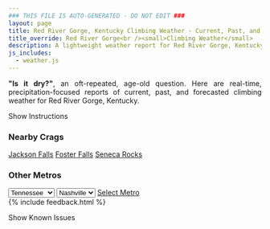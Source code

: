 ```yaml
---
### THIS FILE IS AUTO-GENERATED - DO NOT EDIT ###
layout: page
title: Red River Gorge, Kentucky Climbing Weather - Current, Past, and Forecasted Report
title_override: Red River Gorge<br /><small>Climbing Weather</small>
description: A lightweight weather report for Red River Gorge, Kentucky. Optimized for slow internet connections.
js_includes:
  - weather.js
---
```


<section class="measure center lh-copy f5-ns f6 ph2 mv4" style="text-align: justify;">
<strong>"Is it dry?"</strong>, an oft-repeated, age-old question. Here are real-time,
precipitation-focused reports of current, past, and forecasted climbing weather for Red River Gorge, Kentucky.
</section>

<p id="settings-toggle" class="mw5 b center tc hover-light-red black-70 pointer">Show Instructions</p>
<section id="settings" class="overflow-hidden" style="display:none;">
    <div class="mv2 ph2 center">
        <div class="fn f6 tc pv2">
            <p class="measure lh-copy center"><strong>Show/hide hourly forecasts</strong> by clicking the desired day.</p>
            <hr class="mw5 p0 mv2 o-60 b0 bt b--light-red light-red bg-light-red">
            <p class="measure lh-copy center"><strong>Current and Past conditions</strong> are measured by the nearest weather station. <strong>Forecast conditions</strong> are calculated and polled separately.</p>
            <hr class="mw5 p0 mv2 o-60 b0 bt b--light-red light-red bg-light-red">
            <p class="measure lh-copy center"><strong>Having issues?</strong> Try <a id="clear-cache" class="no-underline relative fancy-link light-red hover-light-red" href="#">clearing the local cache</a>.</p>
            <hr class="mw5 p0 mv2 o-60 b0 bt b--light-red light-red bg-light-red">
            <p class="measure lh-copy center">Weather data sourced from <a class="no-underline fancy-link relative light-red" target="_blank" href="https://www.weather.gov/documentation/services-web-api">weather.gov</a>.</p>
        </div>
    </div>
</section>
<section id="weather" data-crag="red-river-gorge-kentucky" class="mv4-ns mv3 ph2 center"></section>
<section id="nearby" class="tc lh-copy">
  <h3>Nearby Crags</h3>
<a class="nowrap no-underline fancy-link relative light-red mh3" href="/crags/jackson-falls-illinois-weather.html">Jackson Falls</a>
<a class="nowrap no-underline fancy-link relative light-red mh3" href="/crags/foster-falls-tennessee-weather.html">Foster Falls</a>
<a class="nowrap no-underline fancy-link relative light-red mh3" href="/crags/seneca-rocks-west-virginia-weather.html">Seneca Rocks</a>
</section>
<section id="nearby" class="tc lh-copy">
  <h3>Other Metros</h3>
  <select class="ma1 bg-near-white pa2" id="stateSel">
    <option value="Texas">Texas</option>
    <option value="Washington">Washington</option>
    <option value="Colorado">Colorado</option>
    <option value="Tennessee" selected>Tennessee</option>
    <option value="Utah">Utah</option>
    <option value="California">California</option>
  </select>
  <select class="ma1 bg-near-white pa2" id="citySel">
    <option value="Nashville" selected>Nashville</option>
  </select>
  <a id="selectMetro" class="f6 link dim ph3 pv2 ma1 dib white bg-light-red" href="/crags/nashville-tennessee-weather.html">Select Metro</a>
  <script>
    var states = [];
    states["Texas"] = "Austin"
    states["Washington"] = "Seattle"
    states["Colorado"] = "Denver"
    states["Tennessee"] = "Nashville"
    states["Utah"] = "Salt Lake City"
    states["California"] = "San Francisco|Los Angeles"
  </script>
</section>
{% include feedback.html %}
<p id="issues-toggle" class="mw5 b center tc hover-light-red black-70 pointer">Show Known Issues</p>
<section id="issues" class="overflow-hidden tc f6">
</section>

<script>
  var weekly_JKL_47_57 = {"updated":"2022-01-26T06:28:06+00:00","units":"us","forecastGenerator":"BaselineForecastGenerator","generatedAt":"2022-01-26T07:25:07+00:00","updateTime":"2022-01-26T06:28:06+00:00","validTimes":"2022-01-26T00:00:00+00:00/P7DT1H","elevation":{"unitCode":"wmoUnit:m","value":270.0528},"periods":[{"number":1,"name":"Overnight","startTime":"2022-01-26T02:00:00-05:00","endTime":"2022-01-26T06:00:00-05:00","isDaytime":false,"temperature":14,"temperatureUnit":"F","temperatureTrend":"rising","windSpeed":"10 mph","windDirection":"NNW","icon":"https://api.weather.gov/icons/land/night/cold?size=medium","shortForecast":"Mostly Clear","detailedForecast":"Mostly clear. Low around 14, with temperatures rising to around 17 overnight. North northwest wind around 10 mph, with gusts as high as 16 mph."},{"number":2,"name":"Wednesday","startTime":"2022-01-26T06:00:00-05:00","endTime":"2022-01-26T18:00:00-05:00","isDaytime":true,"temperature":28,"temperatureUnit":"F","temperatureTrend":"falling","windSpeed":"7 mph","windDirection":"NW","icon":"https://api.weather.gov/icons/land/day/few?size=medium","shortForecast":"Sunny","detailedForecast":"Sunny. High near 28, with temperatures falling to around 26 in the afternoon. Northwest wind around 7 mph."},{"number":3,"name":"Wednesday Night","startTime":"2022-01-26T18:00:00-05:00","endTime":"2022-01-27T06:00:00-05:00","isDaytime":false,"temperature":13,"temperatureUnit":"F","temperatureTrend":"rising","windSpeed":"5 mph","windDirection":"ENE","icon":"https://api.weather.gov/icons/land/night/cold?size=medium","shortForecast":"Clear","detailedForecast":"Clear. Low around 13, with temperatures rising to around 14 overnight. East northeast wind around 5 mph."},{"number":4,"name":"Thursday","startTime":"2022-01-27T06:00:00-05:00","endTime":"2022-01-27T18:00:00-05:00","isDaytime":true,"temperature":43,"temperatureUnit":"F","temperatureTrend":"falling","windSpeed":"5 mph","windDirection":"S","icon":"https://api.weather.gov/icons/land/day/few?size=medium","shortForecast":"Sunny","detailedForecast":"Sunny. High near 43, with temperatures falling to around 39 in the afternoon. Wind chill values as low as 5. South wind around 5 mph."},{"number":5,"name":"Thursday Night","startTime":"2022-01-27T18:00:00-05:00","endTime":"2022-01-28T06:00:00-05:00","isDaytime":false,"temperature":27,"temperatureUnit":"F","temperatureTrend":"rising","windSpeed":"5 mph","windDirection":"WSW","icon":"https://api.weather.gov/icons/land/night/bkn/snow,40?size=medium","shortForecast":"Mostly Cloudy then Chance Light Snow","detailedForecast":"A chance of snow after midnight. Mostly cloudy. Low around 27, with temperatures rising to around 28 overnight. West southwest wind around 5 mph. Chance of precipitation is 40%. Little or no snow accumulation expected."},{"number":6,"name":"Friday","startTime":"2022-01-28T06:00:00-05:00","endTime":"2022-01-28T18:00:00-05:00","isDaytime":true,"temperature":35,"temperatureUnit":"F","temperatureTrend":null,"windSpeed":"2 to 8 mph","windDirection":"W","icon":"https://api.weather.gov/icons/land/day/snow,60?size=medium","shortForecast":"Light Snow Likely","detailedForecast":"Snow likely before 3pm, then a chance of rain and snow. Mostly cloudy, with a high near 35. Chance of precipitation is 60%. New snow accumulation of less than one inch possible."},{"number":7,"name":"Friday Night","startTime":"2022-01-28T18:00:00-05:00","endTime":"2022-01-29T06:00:00-05:00","isDaytime":false,"temperature":12,"temperatureUnit":"F","temperatureTrend":null,"windSpeed":"9 mph","windDirection":"NNW","icon":"https://api.weather.gov/icons/land/night/snow,30/cold?size=medium","shortForecast":"Chance Light Snow then Mostly Cloudy","detailedForecast":"A chance of snow before 10pm. Mostly cloudy, with a low around 12. Chance of precipitation is 30%. New snow accumulation of less than half an inch possible."},{"number":8,"name":"Saturday","startTime":"2022-01-29T06:00:00-05:00","endTime":"2022-01-29T18:00:00-05:00","isDaytime":true,"temperature":28,"temperatureUnit":"F","temperatureTrend":null,"windSpeed":"3 to 7 mph","windDirection":"NNW","icon":"https://api.weather.gov/icons/land/day/sct?size=medium","shortForecast":"Mostly Sunny","detailedForecast":"Mostly sunny, with a high near 28."},{"number":9,"name":"Saturday Night","startTime":"2022-01-29T18:00:00-05:00","endTime":"2022-01-30T06:00:00-05:00","isDaytime":false,"temperature":13,"temperatureUnit":"F","temperatureTrend":null,"windSpeed":"3 mph","windDirection":"WSW","icon":"https://api.weather.gov/icons/land/night/cold?size=medium","shortForecast":"Mostly Clear","detailedForecast":"Mostly clear, with a low around 13."},{"number":10,"name":"Sunday","startTime":"2022-01-30T06:00:00-05:00","endTime":"2022-01-30T18:00:00-05:00","isDaytime":true,"temperature":39,"temperatureUnit":"F","temperatureTrend":null,"windSpeed":"3 to 7 mph","windDirection":"SSW","icon":"https://api.weather.gov/icons/land/day/sct?size=medium","shortForecast":"Mostly Sunny","detailedForecast":"Mostly sunny, with a high near 39."},{"number":11,"name":"Sunday Night","startTime":"2022-01-30T18:00:00-05:00","endTime":"2022-01-31T06:00:00-05:00","isDaytime":false,"temperature":23,"temperatureUnit":"F","temperatureTrend":null,"windSpeed":"5 mph","windDirection":"W","icon":"https://api.weather.gov/icons/land/night/sct?size=medium","shortForecast":"Partly Cloudy","detailedForecast":"Partly cloudy, with a low around 23."},{"number":12,"name":"Monday","startTime":"2022-01-31T06:00:00-05:00","endTime":"2022-01-31T18:00:00-05:00","isDaytime":true,"temperature":45,"temperatureUnit":"F","temperatureTrend":null,"windSpeed":"5 mph","windDirection":"SSW","icon":"https://api.weather.gov/icons/land/day/sct?size=medium","shortForecast":"Mostly Sunny","detailedForecast":"Mostly sunny, with a high near 45."},{"number":13,"name":"Monday Night","startTime":"2022-01-31T18:00:00-05:00","endTime":"2022-02-01T06:00:00-05:00","isDaytime":false,"temperature":27,"temperatureUnit":"F","temperatureTrend":null,"windSpeed":"5 mph","windDirection":"SSE","icon":"https://api.weather.gov/icons/land/night/sct?size=medium","shortForecast":"Partly Cloudy","detailedForecast":"Partly cloudy, with a low around 27."},{"number":14,"name":"Tuesday","startTime":"2022-02-01T06:00:00-05:00","endTime":"2022-02-01T18:00:00-05:00","isDaytime":true,"temperature":51,"temperatureUnit":"F","temperatureTrend":null,"windSpeed":"7 mph","windDirection":"SSE","icon":"https://api.weather.gov/icons/land/day/bkn?size=medium","shortForecast":"Partly Sunny","detailedForecast":"Partly sunny, with a high near 51."}]}
  var hourly_JKL_47_57 = {"@context":["https://geojson.org/geojson-ld/geojson-context.jsonld",{"@version":"1.1","wx":"https://api.weather.gov/ontology#","geo":"http://www.opengis.net/ont/geosparql#","unit":"http://codes.wmo.int/common/unit/","@vocab":"https://api.weather.gov/ontology#"}],"type":"Feature","geometry":{"type":"Polygon","coordinates":[[[-83.7102083,37.7926247],[-83.7125498,37.7704513],[-83.68449530000001,37.7685983],[-83.6821481,37.7907716],[-83.7102083,37.7926247]]]},"properties":{"updated":"2022-01-26T06:28:06+00:00","units":"us","forecastGenerator":"HourlyForecastGenerator","generatedAt":"2022-01-26T07:25:06+00:00","updateTime":"2022-01-26T06:28:06+00:00","validTimes":"2022-01-26T00:00:00+00:00/P7DT1H","elevation":{"unitCode":"wmoUnit:m","value":270.0528},"periods":[{"number":1,"name":"","startTime":"2022-01-26T02:00:00-05:00","endTime":"2022-01-26T03:00:00-05:00","isDaytime":false,"temperature":19,"temperatureUnit":"F","temperatureTrend":null,"windSpeed":"9 mph","windDirection":"NNW","icon":"https://api.weather.gov/icons/land/night/cold?size=small","shortForecast":"Mostly Clear","detailedForecast":""},{"number":2,"name":"","startTime":"2022-01-26T03:00:00-05:00","endTime":"2022-01-26T04:00:00-05:00","isDaytime":false,"temperature":19,"temperatureUnit":"F","temperatureTrend":null,"windSpeed":"10 mph","windDirection":"NNW","icon":"https://api.weather.gov/icons/land/night/cold?size=small","shortForecast":"Mostly Clear","detailedForecast":""},{"number":3,"name":"","startTime":"2022-01-26T04:00:00-05:00","endTime":"2022-01-26T05:00:00-05:00","isDaytime":false,"temperature":18,"temperatureUnit":"F","temperatureTrend":null,"windSpeed":"10 mph","windDirection":"NNW","icon":"https://api.weather.gov/icons/land/night/cold?size=small","shortForecast":"Partly Cloudy","detailedForecast":""},{"number":4,"name":"","startTime":"2022-01-26T05:00:00-05:00","endTime":"2022-01-26T06:00:00-05:00","isDaytime":false,"temperature":17,"temperatureUnit":"F","temperatureTrend":null,"windSpeed":"8 mph","windDirection":"NNW","icon":"https://api.weather.gov/icons/land/night/cold?size=small","shortForecast":"Partly Cloudy","detailedForecast":""},{"number":5,"name":"","startTime":"2022-01-26T06:00:00-05:00","endTime":"2022-01-26T07:00:00-05:00","isDaytime":true,"temperature":16,"temperatureUnit":"F","temperatureTrend":null,"windSpeed":"7 mph","windDirection":"NNW","icon":"https://api.weather.gov/icons/land/day/cold?size=small","shortForecast":"Sunny","detailedForecast":""},{"number":6,"name":"","startTime":"2022-01-26T07:00:00-05:00","endTime":"2022-01-26T08:00:00-05:00","isDaytime":true,"temperature":16,"temperatureUnit":"F","temperatureTrend":null,"windSpeed":"7 mph","windDirection":"NNW","icon":"https://api.weather.gov/icons/land/day/cold?size=small","shortForecast":"Sunny","detailedForecast":""},{"number":7,"name":"","startTime":"2022-01-26T08:00:00-05:00","endTime":"2022-01-26T09:00:00-05:00","isDaytime":true,"temperature":16,"temperatureUnit":"F","temperatureTrend":null,"windSpeed":"6 mph","windDirection":"NNW","icon":"https://api.weather.gov/icons/land/day/cold?size=small","shortForecast":"Sunny","detailedForecast":""},{"number":8,"name":"","startTime":"2022-01-26T09:00:00-05:00","endTime":"2022-01-26T10:00:00-05:00","isDaytime":true,"temperature":17,"temperatureUnit":"F","temperatureTrend":null,"windSpeed":"7 mph","windDirection":"NNW","icon":"https://api.weather.gov/icons/land/day/cold?size=small","shortForecast":"Sunny","detailedForecast":""},{"number":9,"name":"","startTime":"2022-01-26T10:00:00-05:00","endTime":"2022-01-26T11:00:00-05:00","isDaytime":true,"temperature":19,"temperatureUnit":"F","temperatureTrend":null,"windSpeed":"7 mph","windDirection":"NNW","icon":"https://api.weather.gov/icons/land/day/cold?size=small","shortForecast":"Sunny","detailedForecast":""},{"number":10,"name":"","startTime":"2022-01-26T11:00:00-05:00","endTime":"2022-01-26T12:00:00-05:00","isDaytime":true,"temperature":21,"temperatureUnit":"F","temperatureTrend":null,"windSpeed":"7 mph","windDirection":"NNW","icon":"https://api.weather.gov/icons/land/day/skc?size=small","shortForecast":"Sunny","detailedForecast":""},{"number":11,"name":"","startTime":"2022-01-26T12:00:00-05:00","endTime":"2022-01-26T13:00:00-05:00","isDaytime":true,"temperature":23,"temperatureUnit":"F","temperatureTrend":null,"windSpeed":"7 mph","windDirection":"NW","icon":"https://api.weather.gov/icons/land/day/skc?size=small","shortForecast":"Sunny","detailedForecast":""},{"number":12,"name":"","startTime":"2022-01-26T13:00:00-05:00","endTime":"2022-01-26T14:00:00-05:00","isDaytime":true,"temperature":26,"temperatureUnit":"F","temperatureTrend":null,"windSpeed":"7 mph","windDirection":"NW","icon":"https://api.weather.gov/icons/land/day/skc?size=small","shortForecast":"Sunny","detailedForecast":""},{"number":13,"name":"","startTime":"2022-01-26T14:00:00-05:00","endTime":"2022-01-26T15:00:00-05:00","isDaytime":true,"temperature":27,"temperatureUnit":"F","temperatureTrend":null,"windSpeed":"7 mph","windDirection":"NW","icon":"https://api.weather.gov/icons/land/day/skc?size=small","shortForecast":"Sunny","detailedForecast":""},{"number":14,"name":"","startTime":"2022-01-26T15:00:00-05:00","endTime":"2022-01-26T16:00:00-05:00","isDaytime":true,"temperature":28,"temperatureUnit":"F","temperatureTrend":null,"windSpeed":"7 mph","windDirection":"NW","icon":"https://api.weather.gov/icons/land/day/skc?size=small","shortForecast":"Sunny","detailedForecast":""},{"number":15,"name":"","startTime":"2022-01-26T16:00:00-05:00","endTime":"2022-01-26T17:00:00-05:00","isDaytime":true,"temperature":27,"temperatureUnit":"F","temperatureTrend":null,"windSpeed":"6 mph","windDirection":"NW","icon":"https://api.weather.gov/icons/land/day/skc?size=small","shortForecast":"Sunny","detailedForecast":""},{"number":16,"name":"","startTime":"2022-01-26T17:00:00-05:00","endTime":"2022-01-26T18:00:00-05:00","isDaytime":true,"temperature":26,"temperatureUnit":"F","temperatureTrend":null,"windSpeed":"6 mph","windDirection":"NW","icon":"https://api.weather.gov/icons/land/day/skc?size=small","shortForecast":"Sunny","detailedForecast":""},{"number":17,"name":"","startTime":"2022-01-26T18:00:00-05:00","endTime":"2022-01-26T19:00:00-05:00","isDaytime":false,"temperature":23,"temperatureUnit":"F","temperatureTrend":null,"windSpeed":"5 mph","windDirection":"NNW","icon":"https://api.weather.gov/icons/land/night/skc?size=small","shortForecast":"Clear","detailedForecast":""},{"number":18,"name":"","startTime":"2022-01-26T19:00:00-05:00","endTime":"2022-01-26T20:00:00-05:00","isDaytime":false,"temperature":21,"temperatureUnit":"F","temperatureTrend":null,"windSpeed":"3 mph","windDirection":"NNW","icon":"https://api.weather.gov/icons/land/night/skc?size=small","shortForecast":"Clear","detailedForecast":""},{"number":19,"name":"","startTime":"2022-01-26T20:00:00-05:00","endTime":"2022-01-26T21:00:00-05:00","isDaytime":false,"temperature":20,"temperatureUnit":"F","temperatureTrend":null,"windSpeed":"3 mph","windDirection":"N","icon":"https://api.weather.gov/icons/land/night/cold?size=small","shortForecast":"Clear","detailedForecast":""},{"number":20,"name":"","startTime":"2022-01-26T21:00:00-05:00","endTime":"2022-01-26T22:00:00-05:00","isDaytime":false,"temperature":19,"temperatureUnit":"F","temperatureTrend":null,"windSpeed":"3 mph","windDirection":"N","icon":"https://api.weather.gov/icons/land/night/cold?size=small","shortForecast":"Clear","detailedForecast":""},{"number":21,"name":"","startTime":"2022-01-26T22:00:00-05:00","endTime":"2022-01-26T23:00:00-05:00","isDaytime":false,"temperature":19,"temperatureUnit":"F","temperatureTrend":null,"windSpeed":"3 mph","windDirection":"N","icon":"https://api.weather.gov/icons/land/night/cold?size=small","shortForecast":"Clear","detailedForecast":""},{"number":22,"name":"","startTime":"2022-01-26T23:00:00-05:00","endTime":"2022-01-27T00:00:00-05:00","isDaytime":false,"temperature":18,"temperatureUnit":"F","temperatureTrend":null,"windSpeed":"3 mph","windDirection":"NE","icon":"https://api.weather.gov/icons/land/night/cold?size=small","shortForecast":"Clear","detailedForecast":""},{"number":23,"name":"","startTime":"2022-01-27T00:00:00-05:00","endTime":"2022-01-27T01:00:00-05:00","isDaytime":false,"temperature":17,"temperatureUnit":"F","temperatureTrend":null,"windSpeed":"5 mph","windDirection":"E","icon":"https://api.weather.gov/icons/land/night/cold?size=small","shortForecast":"Clear","detailedForecast":""},{"number":24,"name":"","startTime":"2022-01-27T01:00:00-05:00","endTime":"2022-01-27T02:00:00-05:00","isDaytime":false,"temperature":16,"temperatureUnit":"F","temperatureTrend":null,"windSpeed":"5 mph","windDirection":"ESE","icon":"https://api.weather.gov/icons/land/night/cold?size=small","shortForecast":"Clear","detailedForecast":""},{"number":25,"name":"","startTime":"2022-01-27T02:00:00-05:00","endTime":"2022-01-27T03:00:00-05:00","isDaytime":false,"temperature":16,"temperatureUnit":"F","temperatureTrend":null,"windSpeed":"3 mph","windDirection":"E","icon":"https://api.weather.gov/icons/land/night/cold?size=small","shortForecast":"Clear","detailedForecast":""},{"number":26,"name":"","startTime":"2022-01-27T03:00:00-05:00","endTime":"2022-01-27T04:00:00-05:00","isDaytime":false,"temperature":15,"temperatureUnit":"F","temperatureTrend":null,"windSpeed":"3 mph","windDirection":"ESE","icon":"https://api.weather.gov/icons/land/night/cold?size=small","shortForecast":"Clear","detailedForecast":""},{"number":27,"name":"","startTime":"2022-01-27T04:00:00-05:00","endTime":"2022-01-27T05:00:00-05:00","isDaytime":false,"temperature":14,"temperatureUnit":"F","temperatureTrend":null,"windSpeed":"3 mph","windDirection":"SE","icon":"https://api.weather.gov/icons/land/night/cold?size=small","shortForecast":"Clear","detailedForecast":""},{"number":28,"name":"","startTime":"2022-01-27T05:00:00-05:00","endTime":"2022-01-27T06:00:00-05:00","isDaytime":false,"temperature":14,"temperatureUnit":"F","temperatureTrend":null,"windSpeed":"3 mph","windDirection":"SE","icon":"https://api.weather.gov/icons/land/night/cold?size=small","shortForecast":"Clear","detailedForecast":""},{"number":29,"name":"","startTime":"2022-01-27T06:00:00-05:00","endTime":"2022-01-27T07:00:00-05:00","isDaytime":true,"temperature":13,"temperatureUnit":"F","temperatureTrend":null,"windSpeed":"5 mph","windDirection":"SSE","icon":"https://api.weather.gov/icons/land/day/cold?size=small","shortForecast":"Sunny","detailedForecast":""},{"number":30,"name":"","startTime":"2022-01-27T07:00:00-05:00","endTime":"2022-01-27T08:00:00-05:00","isDaytime":true,"temperature":14,"temperatureUnit":"F","temperatureTrend":null,"windSpeed":"2 mph","windDirection":"SSE","icon":"https://api.weather.gov/icons/land/day/cold?size=small","shortForecast":"Sunny","detailedForecast":""},{"number":31,"name":"","startTime":"2022-01-27T08:00:00-05:00","endTime":"2022-01-27T09:00:00-05:00","isDaytime":true,"temperature":17,"temperatureUnit":"F","temperatureTrend":null,"windSpeed":"2 mph","windDirection":"S","icon":"https://api.weather.gov/icons/land/day/cold?size=small","shortForecast":"Sunny","detailedForecast":""},{"number":32,"name":"","startTime":"2022-01-27T09:00:00-05:00","endTime":"2022-01-27T10:00:00-05:00","isDaytime":true,"temperature":20,"temperatureUnit":"F","temperatureTrend":null,"windSpeed":"2 mph","windDirection":"S","icon":"https://api.weather.gov/icons/land/day/cold?size=small","shortForecast":"Sunny","detailedForecast":""},{"number":33,"name":"","startTime":"2022-01-27T10:00:00-05:00","endTime":"2022-01-27T11:00:00-05:00","isDaytime":true,"temperature":24,"temperatureUnit":"F","temperatureTrend":null,"windSpeed":"2 mph","windDirection":"S","icon":"https://api.weather.gov/icons/land/day/few?size=small","shortForecast":"Sunny","detailedForecast":""},{"number":34,"name":"","startTime":"2022-01-27T11:00:00-05:00","endTime":"2022-01-27T12:00:00-05:00","isDaytime":true,"temperature":29,"temperatureUnit":"F","temperatureTrend":null,"windSpeed":"3 mph","windDirection":"SSW","icon":"https://api.weather.gov/icons/land/day/few?size=small","shortForecast":"Sunny","detailedForecast":""},{"number":35,"name":"","startTime":"2022-01-27T12:00:00-05:00","endTime":"2022-01-27T13:00:00-05:00","isDaytime":true,"temperature":33,"temperatureUnit":"F","temperatureTrend":null,"windSpeed":"3 mph","windDirection":"SW","icon":"https://api.weather.gov/icons/land/day/few?size=small","shortForecast":"Sunny","detailedForecast":""},{"number":36,"name":"","startTime":"2022-01-27T13:00:00-05:00","endTime":"2022-01-27T14:00:00-05:00","isDaytime":true,"temperature":37,"temperatureUnit":"F","temperatureTrend":null,"windSpeed":"5 mph","windDirection":"SW","icon":"https://api.weather.gov/icons/land/day/sct?size=small","shortForecast":"Mostly Sunny","detailedForecast":""},{"number":37,"name":"","startTime":"2022-01-27T14:00:00-05:00","endTime":"2022-01-27T15:00:00-05:00","isDaytime":true,"temperature":40,"temperatureUnit":"F","temperatureTrend":null,"windSpeed":"5 mph","windDirection":"SW","icon":"https://api.weather.gov/icons/land/day/sct?size=small","shortForecast":"Mostly Sunny","detailedForecast":""},{"number":38,"name":"","startTime":"2022-01-27T15:00:00-05:00","endTime":"2022-01-27T16:00:00-05:00","isDaytime":true,"temperature":41,"temperatureUnit":"F","temperatureTrend":null,"windSpeed":"5 mph","windDirection":"SW","icon":"https://api.weather.gov/icons/land/day/sct?size=small","shortForecast":"Mostly Sunny","detailedForecast":""},{"number":39,"name":"","startTime":"2022-01-27T16:00:00-05:00","endTime":"2022-01-27T17:00:00-05:00","isDaytime":true,"temperature":41,"temperatureUnit":"F","temperatureTrend":null,"windSpeed":"5 mph","windDirection":"SW","icon":"https://api.weather.gov/icons/land/day/sct?size=small","shortForecast":"Mostly Sunny","detailedForecast":""},{"number":40,"name":"","startTime":"2022-01-27T17:00:00-05:00","endTime":"2022-01-27T18:00:00-05:00","isDaytime":true,"temperature":39,"temperatureUnit":"F","temperatureTrend":null,"windSpeed":"5 mph","windDirection":"SW","icon":"https://api.weather.gov/icons/land/day/bkn?size=small","shortForecast":"Partly Sunny","detailedForecast":""},{"number":41,"name":"","startTime":"2022-01-27T18:00:00-05:00","endTime":"2022-01-27T19:00:00-05:00","isDaytime":false,"temperature":37,"temperatureUnit":"F","temperatureTrend":null,"windSpeed":"5 mph","windDirection":"SW","icon":"https://api.weather.gov/icons/land/night/bkn?size=small","shortForecast":"Mostly Cloudy","detailedForecast":""},{"number":42,"name":"","startTime":"2022-01-27T19:00:00-05:00","endTime":"2022-01-27T20:00:00-05:00","isDaytime":false,"temperature":34,"temperatureUnit":"F","temperatureTrend":null,"windSpeed":"5 mph","windDirection":"SW","icon":"https://api.weather.gov/icons/land/night/bkn?size=small","shortForecast":"Mostly Cloudy","detailedForecast":""},{"number":43,"name":"","startTime":"2022-01-27T20:00:00-05:00","endTime":"2022-01-27T21:00:00-05:00","isDaytime":false,"temperature":33,"temperatureUnit":"F","temperatureTrend":null,"windSpeed":"5 mph","windDirection":"SW","icon":"https://api.weather.gov/icons/land/night/bkn?size=small","shortForecast":"Mostly Cloudy","detailedForecast":""},{"number":44,"name":"","startTime":"2022-01-27T21:00:00-05:00","endTime":"2022-01-27T22:00:00-05:00","isDaytime":false,"temperature":32,"temperatureUnit":"F","temperatureTrend":null,"windSpeed":"3 mph","windDirection":"WSW","icon":"https://api.weather.gov/icons/land/night/bkn?size=small","shortForecast":"Mostly Cloudy","detailedForecast":""},{"number":45,"name":"","startTime":"2022-01-27T22:00:00-05:00","endTime":"2022-01-27T23:00:00-05:00","isDaytime":false,"temperature":32,"temperatureUnit":"F","temperatureTrend":null,"windSpeed":"3 mph","windDirection":"WSW","icon":"https://api.weather.gov/icons/land/night/bkn?size=small","shortForecast":"Mostly Cloudy","detailedForecast":""},{"number":46,"name":"","startTime":"2022-01-27T23:00:00-05:00","endTime":"2022-01-28T00:00:00-05:00","isDaytime":false,"temperature":32,"temperatureUnit":"F","temperatureTrend":null,"windSpeed":"3 mph","windDirection":"WSW","icon":"https://api.weather.gov/icons/land/night/bkn?size=small","shortForecast":"Mostly Cloudy","detailedForecast":""},{"number":47,"name":"","startTime":"2022-01-28T00:00:00-05:00","endTime":"2022-01-28T01:00:00-05:00","isDaytime":false,"temperature":31,"temperatureUnit":"F","temperatureTrend":null,"windSpeed":"3 mph","windDirection":"WSW","icon":"https://api.weather.gov/icons/land/night/snow?size=small","shortForecast":"Slight Chance Light Snow","detailedForecast":""},{"number":48,"name":"","startTime":"2022-01-28T01:00:00-05:00","endTime":"2022-01-28T02:00:00-05:00","isDaytime":false,"temperature":31,"temperatureUnit":"F","temperatureTrend":null,"windSpeed":"3 mph","windDirection":"W","icon":"https://api.weather.gov/icons/land/night/snow?size=small","shortForecast":"Slight Chance Light Snow","detailedForecast":""},{"number":49,"name":"","startTime":"2022-01-28T02:00:00-05:00","endTime":"2022-01-28T03:00:00-05:00","isDaytime":false,"temperature":30,"temperatureUnit":"F","temperatureTrend":null,"windSpeed":"3 mph","windDirection":"W","icon":"https://api.weather.gov/icons/land/night/snow?size=small","shortForecast":"Slight Chance Light Snow","detailedForecast":""},{"number":50,"name":"","startTime":"2022-01-28T03:00:00-05:00","endTime":"2022-01-28T04:00:00-05:00","isDaytime":false,"temperature":30,"temperatureUnit":"F","temperatureTrend":null,"windSpeed":"3 mph","windDirection":"W","icon":"https://api.weather.gov/icons/land/night/snow?size=small","shortForecast":"Chance Light Snow","detailedForecast":""},{"number":51,"name":"","startTime":"2022-01-28T04:00:00-05:00","endTime":"2022-01-28T05:00:00-05:00","isDaytime":false,"temperature":29,"temperatureUnit":"F","temperatureTrend":null,"windSpeed":"3 mph","windDirection":"WSW","icon":"https://api.weather.gov/icons/land/night/snow?size=small","shortForecast":"Chance Light Snow","detailedForecast":""},{"number":52,"name":"","startTime":"2022-01-28T05:00:00-05:00","endTime":"2022-01-28T06:00:00-05:00","isDaytime":false,"temperature":28,"temperatureUnit":"F","temperatureTrend":null,"windSpeed":"3 mph","windDirection":"WSW","icon":"https://api.weather.gov/icons/land/night/snow?size=small","shortForecast":"Chance Light Snow","detailedForecast":""},{"number":53,"name":"","startTime":"2022-01-28T06:00:00-05:00","endTime":"2022-01-28T07:00:00-05:00","isDaytime":true,"temperature":28,"temperatureUnit":"F","temperatureTrend":null,"windSpeed":"2 mph","windDirection":"WSW","icon":"https://api.weather.gov/icons/land/day/snow?size=small","shortForecast":"Chance Light Snow","detailedForecast":""},{"number":54,"name":"","startTime":"2022-01-28T07:00:00-05:00","endTime":"2022-01-28T08:00:00-05:00","isDaytime":true,"temperature":28,"temperatureUnit":"F","temperatureTrend":null,"windSpeed":"2 mph","windDirection":"WSW","icon":"https://api.weather.gov/icons/land/day/snow?size=small","shortForecast":"Chance Light Snow","detailedForecast":""},{"number":55,"name":"","startTime":"2022-01-28T08:00:00-05:00","endTime":"2022-01-28T09:00:00-05:00","isDaytime":true,"temperature":29,"temperatureUnit":"F","temperatureTrend":null,"windSpeed":"2 mph","windDirection":"WSW","icon":"https://api.weather.gov/icons/land/day/snow?size=small","shortForecast":"Chance Light Snow","detailedForecast":""},{"number":56,"name":"","startTime":"2022-01-28T09:00:00-05:00","endTime":"2022-01-28T10:00:00-05:00","isDaytime":true,"temperature":30,"temperatureUnit":"F","temperatureTrend":null,"windSpeed":"2 mph","windDirection":"W","icon":"https://api.weather.gov/icons/land/day/snow?size=small","shortForecast":"Light Snow Likely","detailedForecast":""},{"number":57,"name":"","startTime":"2022-01-28T10:00:00-05:00","endTime":"2022-01-28T11:00:00-05:00","isDaytime":true,"temperature":31,"temperatureUnit":"F","temperatureTrend":null,"windSpeed":"3 mph","windDirection":"W","icon":"https://api.weather.gov/icons/land/day/snow?size=small","shortForecast":"Light Snow Likely","detailedForecast":""},{"number":58,"name":"","startTime":"2022-01-28T11:00:00-05:00","endTime":"2022-01-28T12:00:00-05:00","isDaytime":true,"temperature":32,"temperatureUnit":"F","temperatureTrend":null,"windSpeed":"5 mph","windDirection":"W","icon":"https://api.weather.gov/icons/land/day/snow?size=small","shortForecast":"Light Snow Likely","detailedForecast":""},{"number":59,"name":"","startTime":"2022-01-28T12:00:00-05:00","endTime":"2022-01-28T13:00:00-05:00","isDaytime":true,"temperature":33,"temperatureUnit":"F","temperatureTrend":null,"windSpeed":"5 mph","windDirection":"WNW","icon":"https://api.weather.gov/icons/land/day/snow?size=small","shortForecast":"Light Snow Likely","detailedForecast":""},{"number":60,"name":"","startTime":"2022-01-28T13:00:00-05:00","endTime":"2022-01-28T14:00:00-05:00","isDaytime":true,"temperature":33,"temperatureUnit":"F","temperatureTrend":null,"windSpeed":"6 mph","windDirection":"WNW","icon":"https://api.weather.gov/icons/land/day/snow?size=small","shortForecast":"Light Snow Likely","detailedForecast":""},{"number":61,"name":"","startTime":"2022-01-28T14:00:00-05:00","endTime":"2022-01-28T15:00:00-05:00","isDaytime":true,"temperature":33,"temperatureUnit":"F","temperatureTrend":null,"windSpeed":"7 mph","windDirection":"WNW","icon":"https://api.weather.gov/icons/land/day/snow?size=small","shortForecast":"Light Snow Likely","detailedForecast":""},{"number":62,"name":"","startTime":"2022-01-28T15:00:00-05:00","endTime":"2022-01-28T16:00:00-05:00","isDaytime":true,"temperature":34,"temperatureUnit":"F","temperatureTrend":null,"windSpeed":"7 mph","windDirection":"WNW","icon":"https://api.weather.gov/icons/land/day/snow?size=small","shortForecast":"Chance Rain And Snow","detailedForecast":""},{"number":63,"name":"","startTime":"2022-01-28T16:00:00-05:00","endTime":"2022-01-28T17:00:00-05:00","isDaytime":true,"temperature":33,"temperatureUnit":"F","temperatureTrend":null,"windSpeed":"8 mph","windDirection":"NW","icon":"https://api.weather.gov/icons/land/day/snow?size=small","shortForecast":"Chance Light Snow","detailedForecast":""},{"number":64,"name":"","startTime":"2022-01-28T17:00:00-05:00","endTime":"2022-01-28T18:00:00-05:00","isDaytime":true,"temperature":31,"temperatureUnit":"F","temperatureTrend":null,"windSpeed":"8 mph","windDirection":"NW","icon":"https://api.weather.gov/icons/land/day/snow?size=small","shortForecast":"Chance Light Snow","detailedForecast":""},{"number":65,"name":"","startTime":"2022-01-28T18:00:00-05:00","endTime":"2022-01-28T19:00:00-05:00","isDaytime":false,"temperature":29,"temperatureUnit":"F","temperatureTrend":null,"windSpeed":"9 mph","windDirection":"NW","icon":"https://api.weather.gov/icons/land/night/snow?size=small","shortForecast":"Chance Light Snow","detailedForecast":""},{"number":66,"name":"","startTime":"2022-01-28T19:00:00-05:00","endTime":"2022-01-28T20:00:00-05:00","isDaytime":false,"temperature":27,"temperatureUnit":"F","temperatureTrend":null,"windSpeed":"9 mph","windDirection":"NW","icon":"https://api.weather.gov/icons/land/night/snow?size=small","shortForecast":"Slight Chance Light Snow","detailedForecast":""},{"number":67,"name":"","startTime":"2022-01-28T20:00:00-05:00","endTime":"2022-01-28T21:00:00-05:00","isDaytime":false,"temperature":25,"temperatureUnit":"F","temperatureTrend":null,"windSpeed":"9 mph","windDirection":"NW","icon":"https://api.weather.gov/icons/land/night/snow?size=small","shortForecast":"Slight Chance Light Snow","detailedForecast":""},{"number":68,"name":"","startTime":"2022-01-28T21:00:00-05:00","endTime":"2022-01-28T22:00:00-05:00","isDaytime":false,"temperature":24,"temperatureUnit":"F","temperatureTrend":null,"windSpeed":"9 mph","windDirection":"NW","icon":"https://api.weather.gov/icons/land/night/snow?size=small","shortForecast":"Slight Chance Light Snow","detailedForecast":""},{"number":69,"name":"","startTime":"2022-01-28T22:00:00-05:00","endTime":"2022-01-28T23:00:00-05:00","isDaytime":false,"temperature":22,"temperatureUnit":"F","temperatureTrend":null,"windSpeed":"9 mph","windDirection":"NNW","icon":"https://api.weather.gov/icons/land/night/bkn?size=small","shortForecast":"Mostly Cloudy","detailedForecast":""},{"number":70,"name":"","startTime":"2022-01-28T23:00:00-05:00","endTime":"2022-01-29T00:00:00-05:00","isDaytime":false,"temperature":20,"temperatureUnit":"F","temperatureTrend":null,"windSpeed":"9 mph","windDirection":"NNW","icon":"https://api.weather.gov/icons/land/night/cold?size=small","shortForecast":"Mostly Cloudy","detailedForecast":""},{"number":71,"name":"","startTime":"2022-01-29T00:00:00-05:00","endTime":"2022-01-29T01:00:00-05:00","isDaytime":false,"temperature":18,"temperatureUnit":"F","temperatureTrend":null,"windSpeed":"8 mph","windDirection":"NNW","icon":"https://api.weather.gov/icons/land/night/cold?size=small","shortForecast":"Mostly Cloudy","detailedForecast":""},{"number":72,"name":"","startTime":"2022-01-29T01:00:00-05:00","endTime":"2022-01-29T02:00:00-05:00","isDaytime":false,"temperature":17,"temperatureUnit":"F","temperatureTrend":null,"windSpeed":"8 mph","windDirection":"NNW","icon":"https://api.weather.gov/icons/land/night/cold?size=small","shortForecast":"Mostly Cloudy","detailedForecast":""},{"number":73,"name":"","startTime":"2022-01-29T02:00:00-05:00","endTime":"2022-01-29T03:00:00-05:00","isDaytime":false,"temperature":16,"temperatureUnit":"F","temperatureTrend":null,"windSpeed":"8 mph","windDirection":"NNW","icon":"https://api.weather.gov/icons/land/night/cold?size=small","shortForecast":"Mostly Cloudy","detailedForecast":""},{"number":74,"name":"","startTime":"2022-01-29T03:00:00-05:00","endTime":"2022-01-29T04:00:00-05:00","isDaytime":false,"temperature":16,"temperatureUnit":"F","temperatureTrend":null,"windSpeed":"8 mph","windDirection":"NNW","icon":"https://api.weather.gov/icons/land/night/cold?size=small","shortForecast":"Mostly Cloudy","detailedForecast":""},{"number":75,"name":"","startTime":"2022-01-29T04:00:00-05:00","endTime":"2022-01-29T05:00:00-05:00","isDaytime":false,"temperature":15,"temperatureUnit":"F","temperatureTrend":null,"windSpeed":"7 mph","windDirection":"NNW","icon":"https://api.weather.gov/icons/land/night/cold?size=small","shortForecast":"Mostly Cloudy","detailedForecast":""},{"number":76,"name":"","startTime":"2022-01-29T05:00:00-05:00","endTime":"2022-01-29T06:00:00-05:00","isDaytime":false,"temperature":14,"temperatureUnit":"F","temperatureTrend":null,"windSpeed":"7 mph","windDirection":"NNW","icon":"https://api.weather.gov/icons/land/night/cold?size=small","shortForecast":"Mostly Cloudy","detailedForecast":""},{"number":77,"name":"","startTime":"2022-01-29T06:00:00-05:00","endTime":"2022-01-29T07:00:00-05:00","isDaytime":true,"temperature":13,"temperatureUnit":"F","temperatureTrend":null,"windSpeed":"7 mph","windDirection":"NNW","icon":"https://api.weather.gov/icons/land/day/cold?size=small","shortForecast":"Mostly Sunny","detailedForecast":""},{"number":78,"name":"","startTime":"2022-01-29T07:00:00-05:00","endTime":"2022-01-29T08:00:00-05:00","isDaytime":true,"temperature":13,"temperatureUnit":"F","temperatureTrend":null,"windSpeed":"7 mph","windDirection":"NNW","icon":"https://api.weather.gov/icons/land/day/cold?size=small","shortForecast":"Mostly Sunny","detailedForecast":""},{"number":79,"name":"","startTime":"2022-01-29T08:00:00-05:00","endTime":"2022-01-29T09:00:00-05:00","isDaytime":true,"temperature":13,"temperatureUnit":"F","temperatureTrend":null,"windSpeed":"7 mph","windDirection":"NNW","icon":"https://api.weather.gov/icons/land/day/cold?size=small","shortForecast":"Mostly Sunny","detailedForecast":""},{"number":80,"name":"","startTime":"2022-01-29T09:00:00-05:00","endTime":"2022-01-29T10:00:00-05:00","isDaytime":true,"temperature":14,"temperatureUnit":"F","temperatureTrend":null,"windSpeed":"7 mph","windDirection":"NNW","icon":"https://api.weather.gov/icons/land/day/cold?size=small","shortForecast":"Mostly Sunny","detailedForecast":""},{"number":81,"name":"","startTime":"2022-01-29T10:00:00-05:00","endTime":"2022-01-29T11:00:00-05:00","isDaytime":true,"temperature":16,"temperatureUnit":"F","temperatureTrend":null,"windSpeed":"7 mph","windDirection":"NNW","icon":"https://api.weather.gov/icons/land/day/cold?size=small","shortForecast":"Mostly Sunny","detailedForecast":""},{"number":82,"name":"","startTime":"2022-01-29T11:00:00-05:00","endTime":"2022-01-29T12:00:00-05:00","isDaytime":true,"temperature":18,"temperatureUnit":"F","temperatureTrend":null,"windSpeed":"7 mph","windDirection":"NNW","icon":"https://api.weather.gov/icons/land/day/cold?size=small","shortForecast":"Sunny","detailedForecast":""},{"number":83,"name":"","startTime":"2022-01-29T12:00:00-05:00","endTime":"2022-01-29T13:00:00-05:00","isDaytime":true,"temperature":20,"temperatureUnit":"F","temperatureTrend":null,"windSpeed":"7 mph","windDirection":"NNW","icon":"https://api.weather.gov/icons/land/day/cold?size=small","shortForecast":"Sunny","detailedForecast":""},{"number":84,"name":"","startTime":"2022-01-29T13:00:00-05:00","endTime":"2022-01-29T14:00:00-05:00","isDaytime":true,"temperature":22,"temperatureUnit":"F","temperatureTrend":null,"windSpeed":"7 mph","windDirection":"NNW","icon":"https://api.weather.gov/icons/land/day/few?size=small","shortForecast":"Sunny","detailedForecast":""},{"number":85,"name":"","startTime":"2022-01-29T14:00:00-05:00","endTime":"2022-01-29T15:00:00-05:00","isDaytime":true,"temperature":24,"temperatureUnit":"F","temperatureTrend":null,"windSpeed":"6 mph","windDirection":"NNW","icon":"https://api.weather.gov/icons/land/day/few?size=small","shortForecast":"Sunny","detailedForecast":""},{"number":86,"name":"","startTime":"2022-01-29T15:00:00-05:00","endTime":"2022-01-29T16:00:00-05:00","isDaytime":true,"temperature":25,"temperatureUnit":"F","temperatureTrend":null,"windSpeed":"6 mph","windDirection":"NNW","icon":"https://api.weather.gov/icons/land/day/few?size=small","shortForecast":"Sunny","detailedForecast":""},{"number":87,"name":"","startTime":"2022-01-29T16:00:00-05:00","endTime":"2022-01-29T17:00:00-05:00","isDaytime":true,"temperature":25,"temperatureUnit":"F","temperatureTrend":null,"windSpeed":"5 mph","windDirection":"NNW","icon":"https://api.weather.gov/icons/land/day/skc?size=small","shortForecast":"Sunny","detailedForecast":""},{"number":88,"name":"","startTime":"2022-01-29T17:00:00-05:00","endTime":"2022-01-29T18:00:00-05:00","isDaytime":true,"temperature":24,"temperatureUnit":"F","temperatureTrend":null,"windSpeed":"3 mph","windDirection":"NNW","icon":"https://api.weather.gov/icons/land/day/skc?size=small","shortForecast":"Sunny","detailedForecast":""},{"number":89,"name":"","startTime":"2022-01-29T18:00:00-05:00","endTime":"2022-01-29T19:00:00-05:00","isDaytime":false,"temperature":22,"temperatureUnit":"F","temperatureTrend":null,"windSpeed":"3 mph","windDirection":"NNW","icon":"https://api.weather.gov/icons/land/night/skc?size=small","shortForecast":"Clear","detailedForecast":""},{"number":90,"name":"","startTime":"2022-01-29T19:00:00-05:00","endTime":"2022-01-29T20:00:00-05:00","isDaytime":false,"temperature":20,"temperatureUnit":"F","temperatureTrend":null,"windSpeed":"2 mph","windDirection":"NNW","icon":"https://api.weather.gov/icons/land/night/cold?size=small","shortForecast":"Clear","detailedForecast":""},{"number":91,"name":"","startTime":"2022-01-29T20:00:00-05:00","endTime":"2022-01-29T21:00:00-05:00","isDaytime":false,"temperature":19,"temperatureUnit":"F","temperatureTrend":null,"windSpeed":"2 mph","windDirection":"NW","icon":"https://api.weather.gov/icons/land/night/cold?size=small","shortForecast":"Mostly Clear","detailedForecast":""},{"number":92,"name":"","startTime":"2022-01-29T21:00:00-05:00","endTime":"2022-01-29T22:00:00-05:00","isDaytime":false,"temperature":18,"temperatureUnit":"F","temperatureTrend":null,"windSpeed":"2 mph","windDirection":"WNW","icon":"https://api.weather.gov/icons/land/night/cold?size=small","shortForecast":"Mostly Clear","detailedForecast":""},{"number":93,"name":"","startTime":"2022-01-29T22:00:00-05:00","endTime":"2022-01-29T23:00:00-05:00","isDaytime":false,"temperature":17,"temperatureUnit":"F","temperatureTrend":null,"windSpeed":"2 mph","windDirection":"W","icon":"https://api.weather.gov/icons/land/night/cold?size=small","shortForecast":"Mostly Clear","detailedForecast":""},{"number":94,"name":"","startTime":"2022-01-29T23:00:00-05:00","endTime":"2022-01-30T00:00:00-05:00","isDaytime":false,"temperature":16,"temperatureUnit":"F","temperatureTrend":null,"windSpeed":"2 mph","windDirection":"WSW","icon":"https://api.weather.gov/icons/land/night/cold?size=small","shortForecast":"Mostly Clear","detailedForecast":""},{"number":95,"name":"","startTime":"2022-01-30T00:00:00-05:00","endTime":"2022-01-30T01:00:00-05:00","isDaytime":false,"temperature":16,"temperatureUnit":"F","temperatureTrend":null,"windSpeed":"2 mph","windDirection":"SW","icon":"https://api.weather.gov/icons/land/night/cold?size=small","shortForecast":"Mostly Clear","detailedForecast":""},{"number":96,"name":"","startTime":"2022-01-30T01:00:00-05:00","endTime":"2022-01-30T02:00:00-05:00","isDaytime":false,"temperature":15,"temperatureUnit":"F","temperatureTrend":null,"windSpeed":"2 mph","windDirection":"SW","icon":"https://api.weather.gov/icons/land/night/cold?size=small","shortForecast":"Mostly Clear","detailedForecast":""},{"number":97,"name":"","startTime":"2022-01-30T02:00:00-05:00","endTime":"2022-01-30T03:00:00-05:00","isDaytime":false,"temperature":15,"temperatureUnit":"F","temperatureTrend":null,"windSpeed":"2 mph","windDirection":"SSW","icon":"https://api.weather.gov/icons/land/night/cold?size=small","shortForecast":"Mostly Clear","detailedForecast":""},{"number":98,"name":"","startTime":"2022-01-30T03:00:00-05:00","endTime":"2022-01-30T04:00:00-05:00","isDaytime":false,"temperature":14,"temperatureUnit":"F","temperatureTrend":null,"windSpeed":"2 mph","windDirection":"SSW","icon":"https://api.weather.gov/icons/land/night/cold?size=small","shortForecast":"Mostly Clear","detailedForecast":""},{"number":99,"name":"","startTime":"2022-01-30T04:00:00-05:00","endTime":"2022-01-30T05:00:00-05:00","isDaytime":false,"temperature":14,"temperatureUnit":"F","temperatureTrend":null,"windSpeed":"2 mph","windDirection":"SSW","icon":"https://api.weather.gov/icons/land/night/cold?size=small","shortForecast":"Partly Cloudy","detailedForecast":""},{"number":100,"name":"","startTime":"2022-01-30T05:00:00-05:00","endTime":"2022-01-30T06:00:00-05:00","isDaytime":false,"temperature":13,"temperatureUnit":"F","temperatureTrend":null,"windSpeed":"2 mph","windDirection":"S","icon":"https://api.weather.gov/icons/land/night/cold?size=small","shortForecast":"Partly Cloudy","detailedForecast":""},{"number":101,"name":"","startTime":"2022-01-30T06:00:00-05:00","endTime":"2022-01-30T07:00:00-05:00","isDaytime":true,"temperature":13,"temperatureUnit":"F","temperatureTrend":null,"windSpeed":"3 mph","windDirection":"S","icon":"https://api.weather.gov/icons/land/day/cold?size=small","shortForecast":"Mostly Sunny","detailedForecast":""},{"number":102,"name":"","startTime":"2022-01-30T07:00:00-05:00","endTime":"2022-01-30T08:00:00-05:00","isDaytime":true,"temperature":14,"temperatureUnit":"F","temperatureTrend":null,"windSpeed":"3 mph","windDirection":"S","icon":"https://api.weather.gov/icons/land/day/cold?size=small","shortForecast":"Mostly Sunny","detailedForecast":""},{"number":103,"name":"","startTime":"2022-01-30T08:00:00-05:00","endTime":"2022-01-30T09:00:00-05:00","isDaytime":true,"temperature":17,"temperatureUnit":"F","temperatureTrend":null,"windSpeed":"5 mph","windDirection":"S","icon":"https://api.weather.gov/icons/land/day/cold?size=small","shortForecast":"Partly Sunny","detailedForecast":""},{"number":104,"name":"","startTime":"2022-01-30T09:00:00-05:00","endTime":"2022-01-30T10:00:00-05:00","isDaytime":true,"temperature":20,"temperatureUnit":"F","temperatureTrend":null,"windSpeed":"5 mph","windDirection":"S","icon":"https://api.weather.gov/icons/land/day/cold?size=small","shortForecast":"Partly Sunny","detailedForecast":""},{"number":105,"name":"","startTime":"2022-01-30T10:00:00-05:00","endTime":"2022-01-30T11:00:00-05:00","isDaytime":true,"temperature":24,"temperatureUnit":"F","temperatureTrend":null,"windSpeed":"6 mph","windDirection":"S","icon":"https://api.weather.gov/icons/land/day/bkn?size=small","shortForecast":"Partly Sunny","detailedForecast":""},{"number":106,"name":"","startTime":"2022-01-30T11:00:00-05:00","endTime":"2022-01-30T12:00:00-05:00","isDaytime":true,"temperature":28,"temperatureUnit":"F","temperatureTrend":null,"windSpeed":"6 mph","windDirection":"S","icon":"https://api.weather.gov/icons/land/day/bkn?size=small","shortForecast":"Partly Sunny","detailedForecast":""},{"number":107,"name":"","startTime":"2022-01-30T12:00:00-05:00","endTime":"2022-01-30T13:00:00-05:00","isDaytime":true,"temperature":31,"temperatureUnit":"F","temperatureTrend":null,"windSpeed":"7 mph","windDirection":"SSW","icon":"https://api.weather.gov/icons/land/day/bkn?size=small","shortForecast":"Partly Sunny","detailedForecast":""},{"number":108,"name":"","startTime":"2022-01-30T13:00:00-05:00","endTime":"2022-01-30T14:00:00-05:00","isDaytime":true,"temperature":34,"temperatureUnit":"F","temperatureTrend":null,"windSpeed":"7 mph","windDirection":"SSW","icon":"https://api.weather.gov/icons/land/day/bkn?size=small","shortForecast":"Partly Sunny","detailedForecast":""},{"number":109,"name":"","startTime":"2022-01-30T14:00:00-05:00","endTime":"2022-01-30T15:00:00-05:00","isDaytime":true,"temperature":36,"temperatureUnit":"F","temperatureTrend":null,"windSpeed":"7 mph","windDirection":"SSW","icon":"https://api.weather.gov/icons/land/day/sct?size=small","shortForecast":"Mostly Sunny","detailedForecast":""},{"number":110,"name":"","startTime":"2022-01-30T15:00:00-05:00","endTime":"2022-01-30T16:00:00-05:00","isDaytime":true,"temperature":38,"temperatureUnit":"F","temperatureTrend":null,"windSpeed":"7 mph","windDirection":"SSW","icon":"https://api.weather.gov/icons/land/day/sct?size=small","shortForecast":"Mostly Sunny","detailedForecast":""},{"number":111,"name":"","startTime":"2022-01-30T16:00:00-05:00","endTime":"2022-01-30T17:00:00-05:00","isDaytime":true,"temperature":38,"temperatureUnit":"F","temperatureTrend":null,"windSpeed":"6 mph","windDirection":"SW","icon":"https://api.weather.gov/icons/land/day/sct?size=small","shortForecast":"Mostly Sunny","detailedForecast":""},{"number":112,"name":"","startTime":"2022-01-30T17:00:00-05:00","endTime":"2022-01-30T18:00:00-05:00","isDaytime":true,"temperature":36,"temperatureUnit":"F","temperatureTrend":null,"windSpeed":"6 mph","windDirection":"SW","icon":"https://api.weather.gov/icons/land/day/sct?size=small","shortForecast":"Mostly Sunny","detailedForecast":""},{"number":113,"name":"","startTime":"2022-01-30T18:00:00-05:00","endTime":"2022-01-30T19:00:00-05:00","isDaytime":false,"temperature":33,"temperatureUnit":"F","temperatureTrend":null,"windSpeed":"5 mph","windDirection":"SW","icon":"https://api.weather.gov/icons/land/night/sct?size=small","shortForecast":"Partly Cloudy","detailedForecast":""},{"number":114,"name":"","startTime":"2022-01-30T19:00:00-05:00","endTime":"2022-01-30T20:00:00-05:00","isDaytime":false,"temperature":30,"temperatureUnit":"F","temperatureTrend":null,"windSpeed":"5 mph","windDirection":"SW","icon":"https://api.weather.gov/icons/land/night/sct?size=small","shortForecast":"Partly Cloudy","detailedForecast":""},{"number":115,"name":"","startTime":"2022-01-30T20:00:00-05:00","endTime":"2022-01-30T21:00:00-05:00","isDaytime":false,"temperature":28,"temperatureUnit":"F","temperatureTrend":null,"windSpeed":"5 mph","windDirection":"WSW","icon":"https://api.weather.gov/icons/land/night/sct?size=small","shortForecast":"Partly Cloudy","detailedForecast":""},{"number":116,"name":"","startTime":"2022-01-30T21:00:00-05:00","endTime":"2022-01-30T22:00:00-05:00","isDaytime":false,"temperature":28,"temperatureUnit":"F","temperatureTrend":null,"windSpeed":"5 mph","windDirection":"WSW","icon":"https://api.weather.gov/icons/land/night/sct?size=small","shortForecast":"Partly Cloudy","detailedForecast":""},{"number":117,"name":"","startTime":"2022-01-30T22:00:00-05:00","endTime":"2022-01-30T23:00:00-05:00","isDaytime":false,"temperature":27,"temperatureUnit":"F","temperatureTrend":null,"windSpeed":"3 mph","windDirection":"W","icon":"https://api.weather.gov/icons/land/night/sct?size=small","shortForecast":"Partly Cloudy","detailedForecast":""},{"number":118,"name":"","startTime":"2022-01-30T23:00:00-05:00","endTime":"2022-01-31T00:00:00-05:00","isDaytime":false,"temperature":27,"temperatureUnit":"F","temperatureTrend":null,"windSpeed":"3 mph","windDirection":"W","icon":"https://api.weather.gov/icons/land/night/sct?size=small","shortForecast":"Partly Cloudy","detailedForecast":""},{"number":119,"name":"","startTime":"2022-01-31T00:00:00-05:00","endTime":"2022-01-31T01:00:00-05:00","isDaytime":false,"temperature":26,"temperatureUnit":"F","temperatureTrend":null,"windSpeed":"3 mph","windDirection":"WNW","icon":"https://api.weather.gov/icons/land/night/sct?size=small","shortForecast":"Partly Cloudy","detailedForecast":""},{"number":120,"name":"","startTime":"2022-01-31T01:00:00-05:00","endTime":"2022-01-31T02:00:00-05:00","isDaytime":false,"temperature":26,"temperatureUnit":"F","temperatureTrend":null,"windSpeed":"3 mph","windDirection":"WNW","icon":"https://api.weather.gov/icons/land/night/sct?size=small","shortForecast":"Partly Cloudy","detailedForecast":""},{"number":121,"name":"","startTime":"2022-01-31T02:00:00-05:00","endTime":"2022-01-31T03:00:00-05:00","isDaytime":false,"temperature":25,"temperatureUnit":"F","temperatureTrend":null,"windSpeed":"3 mph","windDirection":"WNW","icon":"https://api.weather.gov/icons/land/night/sct?size=small","shortForecast":"Partly Cloudy","detailedForecast":""},{"number":122,"name":"","startTime":"2022-01-31T03:00:00-05:00","endTime":"2022-01-31T04:00:00-05:00","isDaytime":false,"temperature":25,"temperatureUnit":"F","temperatureTrend":null,"windSpeed":"3 mph","windDirection":"W","icon":"https://api.weather.gov/icons/land/night/sct?size=small","shortForecast":"Partly Cloudy","detailedForecast":""},{"number":123,"name":"","startTime":"2022-01-31T04:00:00-05:00","endTime":"2022-01-31T05:00:00-05:00","isDaytime":false,"temperature":24,"temperatureUnit":"F","temperatureTrend":null,"windSpeed":"3 mph","windDirection":"W","icon":"https://api.weather.gov/icons/land/night/sct?size=small","shortForecast":"Partly Cloudy","detailedForecast":""},{"number":124,"name":"","startTime":"2022-01-31T05:00:00-05:00","endTime":"2022-01-31T06:00:00-05:00","isDaytime":false,"temperature":23,"temperatureUnit":"F","temperatureTrend":null,"windSpeed":"3 mph","windDirection":"WSW","icon":"https://api.weather.gov/icons/land/night/sct?size=small","shortForecast":"Partly Cloudy","detailedForecast":""},{"number":125,"name":"","startTime":"2022-01-31T06:00:00-05:00","endTime":"2022-01-31T07:00:00-05:00","isDaytime":true,"temperature":23,"temperatureUnit":"F","temperatureTrend":null,"windSpeed":"3 mph","windDirection":"SW","icon":"https://api.weather.gov/icons/land/day/sct?size=small","shortForecast":"Mostly Sunny","detailedForecast":""},{"number":126,"name":"","startTime":"2022-01-31T07:00:00-05:00","endTime":"2022-01-31T08:00:00-05:00","isDaytime":true,"temperature":23,"temperatureUnit":"F","temperatureTrend":null,"windSpeed":"3 mph","windDirection":"SW","icon":"https://api.weather.gov/icons/land/day/sct?size=small","shortForecast":"Mostly Sunny","detailedForecast":""},{"number":127,"name":"","startTime":"2022-01-31T08:00:00-05:00","endTime":"2022-01-31T09:00:00-05:00","isDaytime":true,"temperature":25,"temperatureUnit":"F","temperatureTrend":null,"windSpeed":"3 mph","windDirection":"SW","icon":"https://api.weather.gov/icons/land/day/sct?size=small","shortForecast":"Mostly Sunny","detailedForecast":""},{"number":128,"name":"","startTime":"2022-01-31T09:00:00-05:00","endTime":"2022-01-31T10:00:00-05:00","isDaytime":true,"temperature":28,"temperatureUnit":"F","temperatureTrend":null,"windSpeed":"3 mph","windDirection":"SW","icon":"https://api.weather.gov/icons/land/day/sct?size=small","shortForecast":"Mostly Sunny","detailedForecast":""},{"number":129,"name":"","startTime":"2022-01-31T10:00:00-05:00","endTime":"2022-01-31T11:00:00-05:00","isDaytime":true,"temperature":31,"temperatureUnit":"F","temperatureTrend":null,"windSpeed":"5 mph","windDirection":"SW","icon":"https://api.weather.gov/icons/land/day/sct?size=small","shortForecast":"Mostly Sunny","detailedForecast":""},{"number":130,"name":"","startTime":"2022-01-31T11:00:00-05:00","endTime":"2022-01-31T12:00:00-05:00","isDaytime":true,"temperature":35,"temperatureUnit":"F","temperatureTrend":null,"windSpeed":"5 mph","windDirection":"SW","icon":"https://api.weather.gov/icons/land/day/sct?size=small","shortForecast":"Mostly Sunny","detailedForecast":""},{"number":131,"name":"","startTime":"2022-01-31T12:00:00-05:00","endTime":"2022-01-31T13:00:00-05:00","isDaytime":true,"temperature":38,"temperatureUnit":"F","temperatureTrend":null,"windSpeed":"5 mph","windDirection":"SSW","icon":"https://api.weather.gov/icons/land/day/sct?size=small","shortForecast":"Mostly Sunny","detailedForecast":""},{"number":132,"name":"","startTime":"2022-01-31T13:00:00-05:00","endTime":"2022-01-31T14:00:00-05:00","isDaytime":true,"temperature":41,"temperatureUnit":"F","temperatureTrend":null,"windSpeed":"5 mph","windDirection":"SSW","icon":"https://api.weather.gov/icons/land/day/sct?size=small","shortForecast":"Mostly Sunny","detailedForecast":""},{"number":133,"name":"","startTime":"2022-01-31T14:00:00-05:00","endTime":"2022-01-31T15:00:00-05:00","isDaytime":true,"temperature":43,"temperatureUnit":"F","temperatureTrend":null,"windSpeed":"5 mph","windDirection":"SSW","icon":"https://api.weather.gov/icons/land/day/few?size=small","shortForecast":"Sunny","detailedForecast":""},{"number":134,"name":"","startTime":"2022-01-31T15:00:00-05:00","endTime":"2022-01-31T16:00:00-05:00","isDaytime":true,"temperature":44,"temperatureUnit":"F","temperatureTrend":null,"windSpeed":"5 mph","windDirection":"S","icon":"https://api.weather.gov/icons/land/day/few?size=small","shortForecast":"Sunny","detailedForecast":""},{"number":135,"name":"","startTime":"2022-01-31T16:00:00-05:00","endTime":"2022-01-31T17:00:00-05:00","isDaytime":true,"temperature":43,"temperatureUnit":"F","temperatureTrend":null,"windSpeed":"5 mph","windDirection":"S","icon":"https://api.weather.gov/icons/land/day/few?size=small","shortForecast":"Sunny","detailedForecast":""},{"number":136,"name":"","startTime":"2022-01-31T17:00:00-05:00","endTime":"2022-01-31T18:00:00-05:00","isDaytime":true,"temperature":41,"temperatureUnit":"F","temperatureTrend":null,"windSpeed":"3 mph","windDirection":"SSE","icon":"https://api.weather.gov/icons/land/day/few?size=small","shortForecast":"Sunny","detailedForecast":""},{"number":137,"name":"","startTime":"2022-01-31T18:00:00-05:00","endTime":"2022-01-31T19:00:00-05:00","isDaytime":false,"temperature":38,"temperatureUnit":"F","temperatureTrend":null,"windSpeed":"3 mph","windDirection":"SSE","icon":"https://api.weather.gov/icons/land/night/few?size=small","shortForecast":"Mostly Clear","detailedForecast":""},{"number":138,"name":"","startTime":"2022-01-31T19:00:00-05:00","endTime":"2022-01-31T20:00:00-05:00","isDaytime":false,"temperature":35,"temperatureUnit":"F","temperatureTrend":null,"windSpeed":"3 mph","windDirection":"SE","icon":"https://api.weather.gov/icons/land/night/few?size=small","shortForecast":"Mostly Clear","detailedForecast":""},{"number":139,"name":"","startTime":"2022-01-31T20:00:00-05:00","endTime":"2022-01-31T21:00:00-05:00","isDaytime":false,"temperature":33,"temperatureUnit":"F","temperatureTrend":null,"windSpeed":"3 mph","windDirection":"SE","icon":"https://api.weather.gov/icons/land/night/few?size=small","shortForecast":"Mostly Clear","detailedForecast":""},{"number":140,"name":"","startTime":"2022-01-31T21:00:00-05:00","endTime":"2022-01-31T22:00:00-05:00","isDaytime":false,"temperature":32,"temperatureUnit":"F","temperatureTrend":null,"windSpeed":"3 mph","windDirection":"SSE","icon":"https://api.weather.gov/icons/land/night/sct?size=small","shortForecast":"Partly Cloudy","detailedForecast":""},{"number":141,"name":"","startTime":"2022-01-31T22:00:00-05:00","endTime":"2022-01-31T23:00:00-05:00","isDaytime":false,"temperature":31,"temperatureUnit":"F","temperatureTrend":null,"windSpeed":"3 mph","windDirection":"SSE","icon":"https://api.weather.gov/icons/land/night/sct?size=small","shortForecast":"Partly Cloudy","detailedForecast":""},{"number":142,"name":"","startTime":"2022-01-31T23:00:00-05:00","endTime":"2022-02-01T00:00:00-05:00","isDaytime":false,"temperature":30,"temperatureUnit":"F","temperatureTrend":null,"windSpeed":"3 mph","windDirection":"SSE","icon":"https://api.weather.gov/icons/land/night/sct?size=small","shortForecast":"Partly Cloudy","detailedForecast":""},{"number":143,"name":"","startTime":"2022-02-01T00:00:00-05:00","endTime":"2022-02-01T01:00:00-05:00","isDaytime":false,"temperature":30,"temperatureUnit":"F","temperatureTrend":null,"windSpeed":"3 mph","windDirection":"SSE","icon":"https://api.weather.gov/icons/land/night/sct?size=small","shortForecast":"Partly Cloudy","detailedForecast":""},{"number":144,"name":"","startTime":"2022-02-01T01:00:00-05:00","endTime":"2022-02-01T02:00:00-05:00","isDaytime":false,"temperature":29,"temperatureUnit":"F","temperatureTrend":null,"windSpeed":"3 mph","windDirection":"SSE","icon":"https://api.weather.gov/icons/land/night/sct?size=small","shortForecast":"Partly Cloudy","detailedForecast":""},{"number":145,"name":"","startTime":"2022-02-01T02:00:00-05:00","endTime":"2022-02-01T03:00:00-05:00","isDaytime":false,"temperature":28,"temperatureUnit":"F","temperatureTrend":null,"windSpeed":"3 mph","windDirection":"SSE","icon":"https://api.weather.gov/icons/land/night/sct?size=small","shortForecast":"Partly Cloudy","detailedForecast":""},{"number":146,"name":"","startTime":"2022-02-01T03:00:00-05:00","endTime":"2022-02-01T04:00:00-05:00","isDaytime":false,"temperature":28,"temperatureUnit":"F","temperatureTrend":null,"windSpeed":"3 mph","windDirection":"SSE","icon":"https://api.weather.gov/icons/land/night/sct?size=small","shortForecast":"Partly Cloudy","detailedForecast":""},{"number":147,"name":"","startTime":"2022-02-01T04:00:00-05:00","endTime":"2022-02-01T05:00:00-05:00","isDaytime":false,"temperature":27,"temperatureUnit":"F","temperatureTrend":null,"windSpeed":"3 mph","windDirection":"SSE","icon":"https://api.weather.gov/icons/land/night/sct?size=small","shortForecast":"Partly Cloudy","detailedForecast":""},{"number":148,"name":"","startTime":"2022-02-01T05:00:00-05:00","endTime":"2022-02-01T06:00:00-05:00","isDaytime":false,"temperature":27,"temperatureUnit":"F","temperatureTrend":null,"windSpeed":"5 mph","windDirection":"SSE","icon":"https://api.weather.gov/icons/land/night/sct?size=small","shortForecast":"Partly Cloudy","detailedForecast":""},{"number":149,"name":"","startTime":"2022-02-01T06:00:00-05:00","endTime":"2022-02-01T07:00:00-05:00","isDaytime":true,"temperature":27,"temperatureUnit":"F","temperatureTrend":null,"windSpeed":"5 mph","windDirection":"SSE","icon":"https://api.weather.gov/icons/land/day/sct?size=small","shortForecast":"Mostly Sunny","detailedForecast":""},{"number":150,"name":"","startTime":"2022-02-01T07:00:00-05:00","endTime":"2022-02-01T08:00:00-05:00","isDaytime":true,"temperature":27,"temperatureUnit":"F","temperatureTrend":null,"windSpeed":"5 mph","windDirection":"SSE","icon":"https://api.weather.gov/icons/land/day/bkn?size=small","shortForecast":"Partly Sunny","detailedForecast":""},{"number":151,"name":"","startTime":"2022-02-01T08:00:00-05:00","endTime":"2022-02-01T09:00:00-05:00","isDaytime":true,"temperature":30,"temperatureUnit":"F","temperatureTrend":null,"windSpeed":"5 mph","windDirection":"SSE","icon":"https://api.weather.gov/icons/land/day/bkn?size=small","shortForecast":"Partly Sunny","detailedForecast":""},{"number":152,"name":"","startTime":"2022-02-01T09:00:00-05:00","endTime":"2022-02-01T10:00:00-05:00","isDaytime":true,"temperature":33,"temperatureUnit":"F","temperatureTrend":null,"windSpeed":"6 mph","windDirection":"SSE","icon":"https://api.weather.gov/icons/land/day/bkn?size=small","shortForecast":"Partly Sunny","detailedForecast":""},{"number":153,"name":"","startTime":"2022-02-01T10:00:00-05:00","endTime":"2022-02-01T11:00:00-05:00","isDaytime":true,"temperature":37,"temperatureUnit":"F","temperatureTrend":null,"windSpeed":"6 mph","windDirection":"S","icon":"https://api.weather.gov/icons/land/day/bkn?size=small","shortForecast":"Partly Sunny","detailedForecast":""},{"number":154,"name":"","startTime":"2022-02-01T11:00:00-05:00","endTime":"2022-02-01T12:00:00-05:00","isDaytime":true,"temperature":41,"temperatureUnit":"F","temperatureTrend":null,"windSpeed":"7 mph","windDirection":"S","icon":"https://api.weather.gov/icons/land/day/bkn?size=small","shortForecast":"Partly Sunny","detailedForecast":""},{"number":155,"name":"","startTime":"2022-02-01T12:00:00-05:00","endTime":"2022-02-01T13:00:00-05:00","isDaytime":true,"temperature":44,"temperatureUnit":"F","temperatureTrend":null,"windSpeed":"7 mph","windDirection":"S","icon":"https://api.weather.gov/icons/land/day/bkn?size=small","shortForecast":"Partly Sunny","detailedForecast":""},{"number":156,"name":"","startTime":"2022-02-01T13:00:00-05:00","endTime":"2022-02-01T14:00:00-05:00","isDaytime":true,"temperature":47,"temperatureUnit":"F","temperatureTrend":null,"windSpeed":"7 mph","windDirection":"S","icon":"https://api.weather.gov/icons/land/day/bkn?size=small","shortForecast":"Mostly Cloudy","detailedForecast":""}]}}
  var crags_config = [
  {
    "name": "Red River Gorge",
    "note": "Sandstone cliffs.",
    "mountainProject": "https://www.mountainproject.com/area/105841134/red-river-gorge",
    "station": "KIOB",
    "office": "JKL/47,57",
    "coordinates": [
      -83.683,
      37.783
    ]
  }
]</script>
